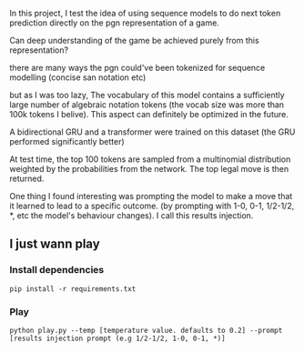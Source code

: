 In this project, I test the idea of using sequence models to do next token prediction directly on the pgn representation of a game.

Can deep understanding of the game be achieved purely from this representation?

there are many ways the pgn could've been tokenized for sequence modelling (concise san notation etc)

but as I was too lazy, The vocabulary of this model contains a sufficiently large number of algebraic notation tokens (the vocab size was more than 100k tokens I belive).
This aspect can definitely be optimized in the future.

A bidirectional GRU and a transformer were trained on this dataset (the GRU performed significantly better)

At test time, the top 100 tokens are sampled from a multinomial distribution weighted by the probabilities from the network.
The top legal move is then returned.

One thing I found interesting was prompting the model to make a move that it learned to lead to a specific outcome. (by prompting with 1-0, 0-1, 1/2-1/2, *, etc the model's behaviour changes). I call this results injection.

## I just wann play

### Install dependencies
```
pip install -r requirements.txt
```

### Play
```
python play.py --temp [temperature value. defaults to 0.2] --prompt [results injection prompt (e.g 1/2-1/2, 1-0, 0-1, *)]
```